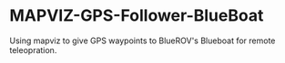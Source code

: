 # MAPVIZ-GPS-Follower-BlueBoat
Using mapviz to give GPS waypoints to BlueROV's Blueboat for remote teleopration.
